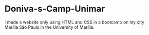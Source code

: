 # Doniva-s-Camp-Unimar
I made a website only using HTML and CSS in a bootcamp on my city Marília São Paulo in the University of Marília.
